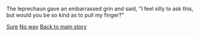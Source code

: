 The leprechaun gave an embarrassed grin and said,
"I feel silly to ask this, but would you be so kind as to pull
my finger?"

[Sure](puff-of-smoke.md)
[No way](off-in-a-huff.md)
[Back to main story](../marshmallow.md)
